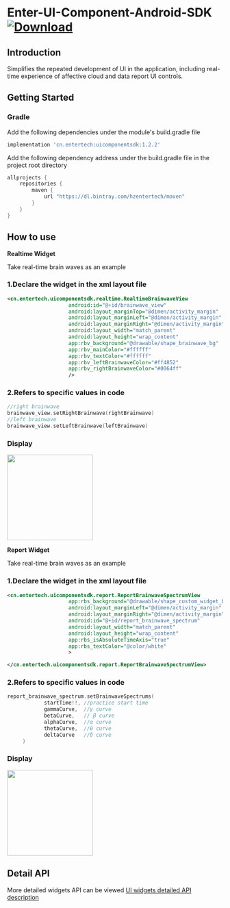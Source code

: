 # Enter-UI-Component-Android-SDK [![Download](https://api.bintray.com/packages/hzentertech/maven/uicomponentsdk/images/download.svg) ](https://bintray.com/hzentertech/maven/uicomponentsdk/_latestVersion)

## Introduction

Simplifies the repeated development of UI in the application, including real-time experience of affective cloud and data report UI controls.

## Getting Started

### Gradle

Add the following dependencies under the module's build.gradle file

```groovy
implementation 'cn.entertech:uicomponentsdk:1.2.2'
```

Add the following dependency address under the build.gradle file in the project root directory

```groovy
allprojects {
    repositories {
        maven {
            url "https://dl.bintray.com/hzentertech/maven"
        }
    }
}
```

## How to use
**Realtime Widget**

Take real-time brain waves as an example
### 1.Declare the widget in the xml layout file

```xml
<cn.entertech.uicomponentsdk.realtime.RealtimeBrainwaveView
                    android:id="@+id/brainwave_view"
                    android:layout_marginTop="@dimen/activity_margin"
                    android:layout_marginLeft="@dimen/activity_margin"
                    android:layout_marginRight="@dimen/activity_margin"
                    android:layout_width="match_parent"
                    android:layout_height="wrap_content"
                    app:rbv_background="@drawable/shape_brainwave_bg"
                    app:rbv_mainColor="#ffffff"
                    app:rbv_textColor="#ffffff"
                    app:rbv_leftBrainwaveColor="#ff4852"
                    app:rbv_rightBrainwaveColor="#0064ff"
                    />
```

### 2.Refers to specific values in code

```kotlin
//right brainwave
brainwave_view.setRightBrainwave(rightBrainwave)
//left brainwave
brainwave_view.setLeftBrainwave(leftBrainwave)
```

### Display
<img src="https://github.com/Entertech/Enter-UIComponent-Android-SDK/blob/master/image/%E6%95%88%E6%9E%9C2.png" width="200"/>

**Report Widget**

Take real-time brain waves as an example
### 1.Declare the widget in the xml layout file

```xml
<cn.entertech.uicomponentsdk.report.ReportBrainwaveSpectrumView
                    app:rbs_background="@drawable/shape_custom_widget_bg"
                    android:layout_marginLeft="@dimen/activity_margin"
                    android:layout_marginRight="@dimen/activity_margin"
                    android:id="@+id/report_brainwave_spectrum"
                    android:layout_width="match_parent"
                    android:layout_height="wrap_content"
                    app:rbs_isAbsoluteTimeAxis="true"
                    app:rbs_textColor="@color/white"
                    >

</cn.entertech.uicomponentsdk.report.ReportBrainwaveSpectrumView>

```

### 2.Refers to specific values in code

```kotlin
report_brainwave_spectrum.setBrainwaveSpectrums(
            startTime!!, //practice start time
            gammaCurve,  //γ curve
            betaCurve,   // β curve
            alphaCurve,  //α curve
            thetaCurve,  //θ curve
            deltaCurve   //δ curve
     )

```

### Display
<img src="https://github.com/Entertech/Enter-UIComponent-Android-SDK/blob/master/image/%E6%95%88%E6%9E%9C1.png" width="200"/>

## Detail API
More detailed widgets API can be viewed [UI widgets detailed API description](https://github.com/Entertech/Enter-UIComponent-Android-SDK/blob/master/Entertech%20UI%E6%8E%A7%E4%BB%B6%E8%AF%A6%E7%BB%86API%E8%AF%B4%E6%98%8E.md)

